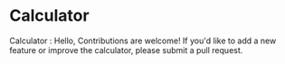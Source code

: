 # Calculator
Calculator : Hello, Contributions are welcome! If you'd like to add a new feature or improve the calculator, please submit a pull request.
